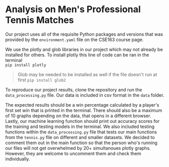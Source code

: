 # Analysis on Men's Professional Tennis Matches

Our project uses all of the requisite Python packages and versions
that was provided by the `environment.yaml` file on the CSE163 course page.

We use the plotly and glob libraries in our project which may not already be installed for others.
To install plotly this line of code can be ran in the terminal\
`pip install plotly`

>Glob may be needed to be installed as well if the file doesn't run at first
> `pip install glob2`

To reproduce our project results, clone the repository and run the `data_processing.py` file.
Our data is included in csv format in the `data` folder.

The expected results should be a win percentage calculated by a player's first set win
that is printed in the terminal. There should also be a maximum of 10 graphs depending
on the data, that opens in a different browser. Lastly, our machine learning function
should print out accuracy scores for the training and testing models in the terminal.
We also included testing functions within the `data_processing.py` file that tests our main functions from the `tennis.py` file on different and smaller datasets. We decided to comment them out in the main function so that the person who's running our files will not get overwhelmed by 20+ simultanoues plotly graphs. However, they are welcome to uncomment them and check them individually.
